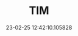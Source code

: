---
date: 23-02-25 12:42:10.105828
excerpt: TELECOM ITALIA SPA
header:
  teaser: assets/images/logos/partners_logos/teaser_pngs/TIM_Logo.png
order: 1
sidebar:
- image: assets/images/logos/partners_logos/pngs/TIM_Logo.png
  image_alt: logo
  text: TBC
  title: Role
title: TIM
---